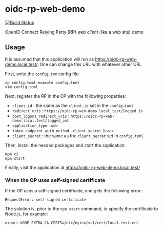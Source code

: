 oidc-rp-web-demo
================

[![Build Status](https://travis-ci.org/madarche/oidc-rp-web-demo.svg?branch=master)](https://travis-ci.org/madarche/oidc-rp-web-demo)

OpenID Connect Relying Party (RP) *web client* (like a web site) demo


Usage
-----

It is assumed that this application will run as
https://oidc-rp-web-demo.local.test/. One can change this URL with whatever
other URL

First, write the `config.tom` config file:

```shellsession
cp config.toml.example config.toml
vim config.toml
```

Next, register the RP in the OP with the following properties:

* `client_id` : the same as the `client_id` set in the `config.toml`
* `redirect_uris` : `https://oidc-rp-web-demo.local.test/logged_in`
* `post_logout_redirect_uris` : `https://oidc-rp-web-demo.local.test/logged_out`
* `application_type` : `web`
* `token_endpoint_auth_method` : `client_secret_basic`
* `client_secret` : the same as the `client_secret` set in `config.toml`

Then, install the needed packages and start the application:

```shellsession
npm ci
npm start
```

Finally, visit the application at https://oidc-rp-web-demo.local.test/


### When the OP uses self-signed certificate

If the OP uses a self-signed certificate, one gets the following error:
```
RequestError: self signed certificate
```

The solution is, prior to the  `npm start` command, to specify the certificate
to Node.js, for example:

```shellsession
export NODE_EXTRA_CA_CERTS=/etc/nginx/ssl/cert/local.test.crt
```
